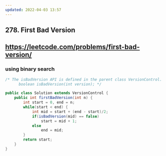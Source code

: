 ```yaml
---
updated: 2022-04-03 13:57
---
```

## 278. First Bad Version
## https://leetcode.com/problems/first-bad-version/

### using binary search
```java
/* The isBadVersion API is defined in the parent class VersionControl.
      boolean isBadVersion(int version); */

public class Solution extends VersionControl {
    public int firstBadVersion(int n) {
        int start = 0, end = n;
        while(start < end) {
            int mid = start + (end - start)/2;
            if(isBadVersion(mid) == false)
                start = mid + 1;
            else
                end = mid;
        }
        return start;
    }
}
```
